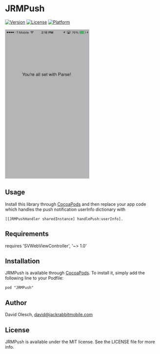 # JRMPush

[![Version](https://img.shields.io/cocoapods/v/JRMPush.svg?style=flat)](http://cocoadocs.org/docsets/JRMPush)
[![License](https://img.shields.io/cocoapods/l/JRMPush.svg?style=flat)](http://cocoadocs.org/docsets/JRMPush)
[![Platform](https://img.shields.io/cocoapods/p/JRMPush.svg?style=flat)](http://cocoadocs.org/docsets/JRMPush)

![](https://raw.githubusercontent.com/davidolesch/JRMPush/master/ClassAnnouncement.gif)

## Usage

Install this library through [CocoaPods](http://cocoapods.org) and then replace your app code which handles the push notification userInfo dictionary with 

```obj-c
[[JRMPushHandler sharedInstance] handlePush:userInfo].
```

## Requirements

requires 'SVWebViewController', '~> 1.0'

## Installation

JRMPush is available through [CocoaPods](http://cocoapods.org). To install
it, simply add the following line to your Podfile:

    pod "JRMPush"

## Author

David Olesch, david@jackrabbitmobile.com

## License

JRMPush is available under the MIT license. See the LICENSE file for more info.

